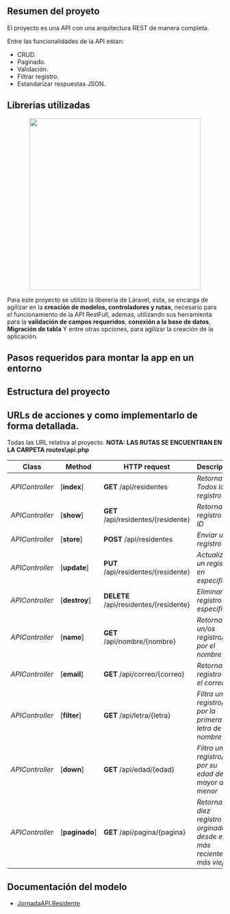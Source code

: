 ## Resumen del proyeto
El proyecto es una API con una arquitectura REST de manera completa.

Entre las funcionalidades de la API estan:

-  CRUD.
-  Paginado.
-  Validación. 
-  Filtrar registro.
-  Estandarizar respuestas JSON.

## Librerias utilizadas

<p align="center"><a href="https://laravel.com" target="_blank"><img src="https://raw.githubusercontent.com/laravel/art/master/logo-lockup/5%20SVG/2%20CMYK/1%20Full%20Color/laravel-logolockup-cmyk-red.svg" width="400"></a></p>

Para este proyecto se utilizo la libereria de Laravel, esta, se encarga de agilizar en la **creación de modelos, controladores y rutas**, necesario para el funcionamiento de la API RestFull, ademas, utilizando sus herramienta para la **validación de campos requeridos**, **conexión a la base de datos**, **Migración de tabla** Y entre otras opciones, para agilizar la creación de la aplicación.


## Pasos requeridos para montar la app en un entorno

## Estructura del proyecto

## URLs de acciones y como implementarlo de forma detallada.

Todas las URL relativa al proyecto.
**NOTA: LAS RUTAS SE ENCUENTRAN EN LA CARPETA routes\api.php**


| Class           | Method                           | HTTP request                             | Description                                                         |
| --------------- | -------------------------------- | ---------------------------------------- | ------------------------------------------------------------------- |
| _APIController_ | [**index**]                      | **GET** /api/residentes                  | _Retorna Todos los registro_                                        |
| _APIController_ | [**show**]                       | **GET** /api/residentes/{residente}      | _Retorna un registro por ID_                                        |
| _APIController_ | [**store**]                      | **POST** /api/residentes                 | _Enviar un registro_                                                |
| _APIController_ | [**update**]                     | **PUT** /api/residentes/{residente}      | _Actualizar un registro en especifico_                              |
| _APIController_ | [**destroy**]                    | **DELETE** /api/residentes/{residente}   | _Eliminar un registro especifico_                                   |
| _APIController_ | [**name**]                       | **GET** /api/nombre/{nombre}             | _Retorna un/os registro/s por el nombre_                            |
| _APIController_ | [**email**]                      | **GET** /api/correo/{correo}             | _Retorna un registro por el correo_                                 |
| _APIController_ | [**filter**]                     | **GET** /api/letra/{letra}               | _Filtra un/os registro/s por la primera letra de su nombre_         |
| _APIController_ | [**down**]                       | **GET** /api/edad/{edad}                 | _Filtra un/os registro/s por su edad de mayor a menor_              |
| _APIController_ | [**paginado**]                   | **GET** /api/pagina/{pagina}             | _Retorna diez registro orginado desde el más reciente al más viejo_ |

## Documentación del modelo

-   [JornadaAPI.Residente](docs/Residente.md)





